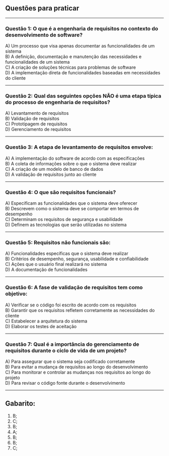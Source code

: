 ## Questões para praticar

---

### Questão 1: O que é a engenharia de requisitos no contexto do desenvolvimento de software?

A) Um processo que visa apenas documentar as funcionalidades de um sistema  
B) A definição, documentação e manutenção das necessidades e funcionalidades de um sistema  
C) A criação de soluções técnicas para problemas de software  
D) A implementação direta de funcionalidades baseadas em necessidades do cliente  

---

### Questão 2: Qual das seguintes opções NÃO é uma etapa típica do processo de engenharia de requisitos?

A) Levantamento de requisitos  
B) Validação de requisitos  
C) Prototipagem de requisitos  
D) Gerenciamento de requisitos

---

### Questão 3: A etapa de **levantamento de requisitos** envolve:

A) A implementação do software de acordo com as especificações  
B) A coleta de informações sobre o que o sistema deve realizar  
C) A criação de um modelo de banco de dados  
D) A validação de requisitos junto ao cliente

---

### Questão 4: O que são requisitos **funcionais**?

A) Especificam as funcionalidades que o sistema deve oferecer  
B) Descrevem como o sistema deve se comportar em termos de desempenho  
C) Determinam os requisitos de segurança e usabilidade  
D) Definem as tecnologias que serão utilizadas no sistema

---

### Questão 5: Requisitos **não funcionais** são:

A) Funcionalidades específicas que o sistema deve realizar  
B) Critérios de desempenho, segurança, usabilidade e confiabilidade  
C) Ações que o usuário final realizará no sistema  
D) A documentação de funcionalidades

---

### Questão 6: A fase de **validação de requisitos** tem como objetivo:

A) Verificar se o código foi escrito de acordo com os requisitos  
B) Garantir que os requisitos refletem corretamente as necessidades do cliente  
C) Estabelecer a arquitetura do sistema  
D) Elaborar os testes de aceitação 

---

### Questão 7: Qual é a importância do **gerenciamento de requisitos** durante o ciclo de vida de um projeto?

A) Para assegurar que o sistema seja codificado corretamente  
B) Para evitar a mudança de requisitos ao longo do desenvolvimento  
C) Para monitorar e controlar as mudanças nos requisitos ao longo do projeto  
D) Para revisar o código fonte durante o desenvolvimento

---

## Gabarito:

1) B;
2) C;
3) B;
4) A;
5) B;
6) B;
7) C;
